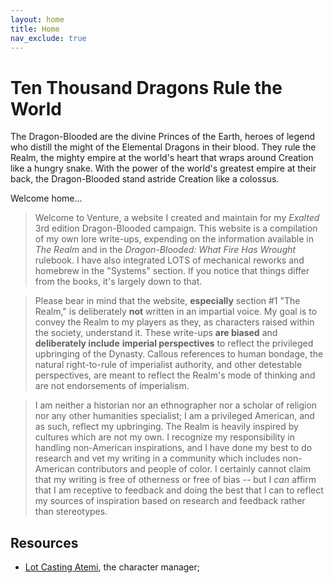 ```yaml
---
layout: home
title: Home
nav_exclude: true
---
```


# Ten Thousand Dragons Rule the World

The Dragon-Blooded are the divine Princes of the Earth, heroes of legend who
distill the might of the Elemental Dragons in their blood. They rule the Realm,
the mighty empire at the world's heart that wraps around Creation like a hungry
snake. With the power of the world's greatest empire at their back, the
Dragon-Blooded stand astride Creation like a colossus.

Welcome home...

> Welcome to Venture, a website I created and maintain for my _Exalted_ 3rd
> edition Dragon-Blooded campaign. This website is a compilation of my own
> lore write-ups, expending on the information available in _The Realm_ and in
> the _Dragon-Blooded: What Fire Has Wrought_ rulebook. I have also integrated
> LOTS of mechanical reworks and homebrew in the "Systems" section. If you
> notice that things differ from the books, it's largely down to that.

> Please bear in mind that the website, **especially** section #1 "The Realm,"
> is deliberately **not** written in an impartial voice. My goal is to convey
> the Realm to my players as they, as characters raised within the society,
> understand it. These write-ups **are biased** and **deliberately include**
> **imperial perspectives** to reflect the privileged upbringing of the
> Dynasty. Callous references to human bondage, the natural right-to-rule of
> imperialist authority, and other detestable perspectives, are meant to
> reflect the Realm's mode of thinking and are not endorsements of imperialism.

> I am neither a historian nor an ethnographer nor a scholar of religion nor any
> other humanities specialist; I am a privileged American, and as such, 
> reflect my upbringing. The Realm is heavily inspired by cultures which are not
> my own. I recognize my responsibility in handling non-American inspirations,
> and I have done my best to do research and vet my writing in a community
> which includes non-American contributors and people of color. I certainly
> cannot claim that my writing is free of otherness or free of bias -- but I
> _can_ affirm that I am receptive to feedback and doing the best that I can to
> reflect my sources of inspiration based on research and feedback rather than
> stereotypes.

## Resources

- [Lot Casting Atemi](https://www.lotcastingatemi.com/), the character manager;
